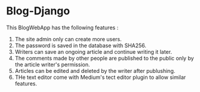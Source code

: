 # Blog-Django

This BlogWebApp has the following features :
<ol>
  <li>The site admin only can create more users.</li>
  <li>The password is saved in the database with SHA256.</li>
  <li>Writers can save an ongoing article and continue writing it later.</li>
  <li>The comments made by other people are published to the public only by the article writer's permission.</li>
  <li>Articles can be edited and deleted by the writer after publushing.</li>
  <li>THe text editor come with Medium's tect editor plugin to allow similar features.</li>
</ol>
